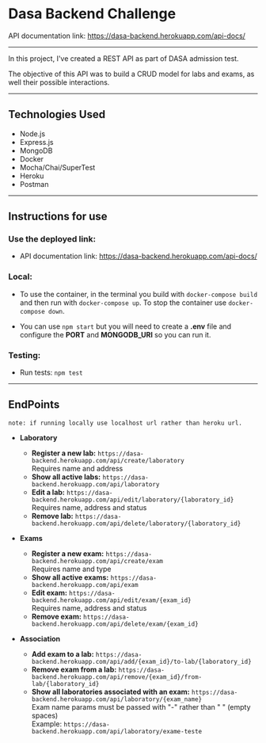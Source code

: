 # Dasa Backend Challenge

API documentation link: https://dasa-backend.herokuapp.com/api-docs/

---

In this project, I've created a REST API as part of DASA admission test.

The objective of this API was to build a CRUD model for labs and exams, as well their possible interactions.


---

## Technologies Used

- Node.js
- Express.js
- MongoDB
- Docker
- Mocha/Chai/SuperTest
- Heroku
- Postman

---

## Instructions for use

### Use the deployed link:
- API documentation link: https://dasa-backend.herokuapp.com/api-docs/

### Local:
- To use the container, in the terminal you build with <code class="blue">docker-compose build</code> and then run with <code class="blue">docker-compose up</code>. To stop the container use <code class="blue">docker-compose down</code>.


- You can use <code class="blue">npm start</code> but you will need to create a **.env** file and configure the **PORT** and **MONGODB_URI** so you can run it.

### Testing:
- Run tests: <code class="blue">npm test</code>


---

## EndPoints
    note: if running locally use localhost url rather than heroku url.
- **Laboratory**
    - **Register a new lab:** 
`https://dasa-backend.herokuapp.com/api/create/laboratory`<br>
Requires name and address
    - **Show all active labs:**
`https://dasa-backend.herokuapp.com/api/laboratory`
    - **Edit a lab:**
`https://dasa-backend.herokuapp.com/api/edit/laboratory/{laboratory_id}`<br>
Requires name, address and status
    - **Remove lab:**
`https://dasa-backend.herokuapp.com/api/delete/laboratory/{laboratory_id}`

- **Exams**
    - **Register a new exam:** 
`https://dasa-backend.herokuapp.com/api/create/exam`<br>
Requires name and type
    - **Show all active exams:**
`https://dasa-backend.herokuapp.com/api/exam`
    - **Edit exam:**
`https://dasa-backend.herokuapp.com/api/edit/exam/{exam_id}`<br>
Requires name, address and status
    - **Remove exam:**
`https://dasa-backend.herokuapp.com/api/delete/exam/{exam_id}`

- **Association**
    - **Add exam to a lab:**
`https://dasa-backend.herokuapp.com/api/add/{exam_id}/to-lab/{laboratory_id}`
    - **Remove exam from a lab:**
`https://dasa-backend.herokuapp.com/api/remove/{exam_id}/from-lab/{laboratory_id}`
    - **Show all laboratories associated with an exam:**
`https://dasa-backend.herokuapp.com/api/laboratory/{exam_name}`<br>
Exam name params must be passed with "-" rather than " " (empty spaces)<br>
Example: `https://dasa-backend.herokuapp.com/api/laboratory/exame-teste`

